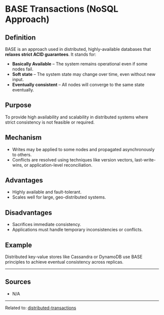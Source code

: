 # BASE Transactions (NoSQL Approach)

## Definition
BASE is an approach used in distributed, highly-available databases that **relaxes strict ACID guarantees**. It stands for:

* **Basically Available** – The system remains operational even if some nodes fail.
* **Soft state** – The system state may change over time, even without new input.
* **Eventually consistent** – All nodes will converge to the same state eventually.

## Purpose
To provide high availability and scalability in distributed systems where strict consistency is not feasible or required.

## Mechanism

* Writes may be applied to some nodes and propagated asynchronously to others.
* Conflicts are resolved using techniques like version vectors, last-write-wins, or application-level reconciliation.

## Advantages

* Highly available and fault-tolerant.
* Scales well for large, geo-distributed systems.

## Disadvantages

* Sacrifices immediate consistency.
* Applications must handle temporary inconsistencies or conflicts.

## Example
Distributed key-value stores like Cassandra or DynamoDB use BASE principles to achieve eventual consistency across replicas.

<hr>

## Sources
- N/A

<hr>

Related to: [distributed-transactions](distributed-transactions.md)